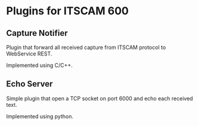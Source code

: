 # Plugins for ITSCAM 600

## Capture Notifier
Plugin that forward all received capture from ITSCAM protocol to WebService REST.

Implemented using C/C++.

## Echo Server
Simple plugin that open a TCP socket on port 6000 and echo each received text.

Implemented using python.
